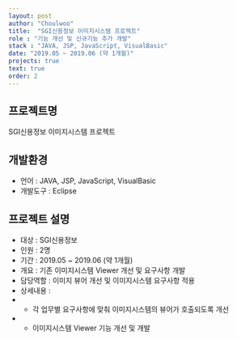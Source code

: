 ```yaml
---
layout: post
author: "Choulwoo"
title:  "SGI신용정보 이미지시스템 프로젝트"
role : "기능 개선 및 신규기능 추가 개발"
stack : "JAVA, JSP, JavaScript, VisualBasic"
date: "2019.05 ~ 2019.06 (약 1개월)"
projects: true
text: true
order: 2
---
```


## 프로젝트명
SGI신용정보 이미지시스템 프로젝트

## 개발환경
- 언어 : JAVA, JSP, JavaScript, VisualBasic
- 개발도구 : Eclipse

## 프로젝트 설명
- 대상 : SGI신용정보
- 인원 : 2명
- 기간 : 2019.05 ~ 2019.06 (약 1개월)
- 개요 : 기존 이미지시스템 Viewer 개선 및 요구사항 개발
- 담당역할 : 이미지 뷰어 개선 및 이미지시스템 요구사항 적용
- 상세내용 : <br/>
- - 각 업무별 요구사항에 맞춰 이미지시스템의 뷰어가 호출되도록 개선 <br/>
- - 이미지시스템 Viewer 기능 개선 및 개발 <br/>